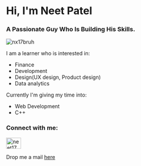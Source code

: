<h1>Hi, I'm Neet Patel</h1>
<h3>A Passionate Guy Who Is Building His Skills.</h3>

<p align="left"> <img src="https://komarev.com/ghpvc/?username=nx17bruh&label=Profile%20views&color=0e75b6&style=flat" alt="nx17bruh" /> </p>

I am a learner who is interested in:
- Finance
- Development
- Design(UX design, Product design)
- Data analytics

Currently I'm giving my time into:
- Web Development
- C++

<h3 align="left">Connect with me:</h3>
<p align="left">
<a href="https://instagram.com/neet17_" target="blank"><img align="center" src="https://raw.githubusercontent.com/rahuldkjain/github-profile-readme-generator/master/src/images/icons/Social/instagram.svg" alt="neet17_" height="30" width="40" /></a>
</p>


Drop me a mail [here](mailto:patel.neet2004@gmail.com)


